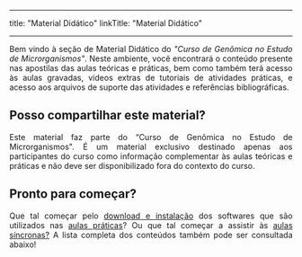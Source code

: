 
---
title: "Material Didático"
linkTitle: "Material Didático"

---
<div align="justify">
Bem vindo à seção de Material Didático do <i>"Curso de Genômica no Estudo de Microrganismos"</i>. Neste ambiente, você encontrará o conteúdo presente nas apostilas das aulas teóricas e práticas, bem como também terá acesso às aulas gravadas, vídeos extras de tutoriais de atividades práticas, e acesso aos arquivos de suporte das atividades e referências bibliográficas.
</div>

## Posso compartilhar este material?

<div align="justify">
Este material faz parte do “Curso de Genômica no Estudo de Microrganismos". É um material exclusivo destinado apenas aos participantes do curso como informação complementar às aulas teóricas e práticas e não deve ser disponibilizado fora do contexto do curso.
</div>

## Pronto para começar?

<div align="justify">
Que tal começar pelo <a href="https://gstreinamentoeconsultoria.netlify.app/genomica/2023_01/download">download e instalação</a> dos softwares que são utilizados nas <a href="https://gstreinamentoeconsultoria.netlify.app/genomica/2023_01/praticas">aulas práticas</a>? Ou que tal começar a assistir às <a href="https://gstreinamentoeconsultoria.netlify.app/genomica/2023_01/sincronas">aulas síncronas?</a> A lista completa dos conteúdos também pode ser consultada abaixo!
</div>

